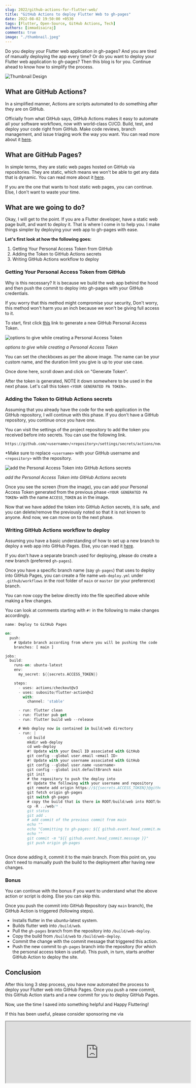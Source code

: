 ```yaml
---
slug: 2022/github-actions-for-flutter-web/
title: "GitHub Actions to deploy Flutter Web to gh-pages"
date: 2022-08-02 19:50:00 +0530
tags: [Flutter, Open-Source, GitHub Actions, Tech]
authors: [immadisairaj]
comments: true
image: "./thumbnail.jpeg"
---
```


Do you deploy your Flutter web application in gh-pages? And you are tired of manually deploying the app every time? Or do you want to deploy your Flutter web application to gh-pages? Then this blog is for you. Continue ahead to know how to simplify the process.

![Thumbnail Design](./thumbnail.jpeg)

<!--truncate-->

## What are GitHub Actions?

In a simplified manner, Actions are scripts automated to do something after they are on GitHub.

Officially from what GitHub says, GitHub Actions makes it easy to automate all your software workflows, now with world-class CI/CD. Build, test, and deploy your code right from GitHub. Make code reviews, branch management, and issue triaging work the way you want. You can read more about it [here][github-actions].

## What are GitHub Pages?

In simple terms, they are static web pages hosted on GitHub via repositories. They are static, which means we won't be able to get any data that is dynamic. You can read more about it [here][github-pages].

If you are the one that wants to host static web pages, you can continue. Else, I don't want to waste your time.

## What are we going to do?

Okay, I will get to the point. If you are a Flutter developer, have a static web page built, and want to deploy it. That is where I come in to help you. I make things simpler by deploying your web app to gh-pages with ease.

__Let's first look at how the following goes:__
1. Getting Your Personal Access Token from GitHub
2. Adding the Token to GitHub Actions secrets
3. Writing GitHub Actions workflow to deploy

### Getting Your Personal Access Token from GitHub

Why is this necessary? It is because we build the web app behind the hood and then push the commit to deploy into gh-pages with your GitHub credentials.

If you worry that this method might compromise your security, Don't worry, this method won't harm you an inch because we won't be giving full access to it.

To start, first click [this][new-pat-token] link to generate a new GitHub Personal Access Token.

![options to give while creating a Personal Access Token](./pat-setting.png)

*options to give while creating a Personal Access Token*

You can set the checkboxes as per the above image. The name can be your custom name, and the duration limit you give is up to your use case.

Once done here, scroll down and click on "Generate Token".

After the token is generated, NOTE it down somewhere to be used in the next phase. Let's call this token `<YOUR GENERATED PA TOKEN>`.

### Adding the Token to GitHub Actions secrets

Assuming that you already have the code for the web application in the GitHub repository, I will continue with this phase. If you don't have a GitHub repository, you continue once you have one.

You can visit the settings of the project repository to add the token you received before into secrets. You can use the following link.

```
https://github.com/<username>/<repository>/settings/secrets/actions/new
```

*Make sure to replace `<username>` with your GitHub username and `<repository>` with the repository.

![add the Personal Access Token into GitHub Actions secrets](./action-secrets.png)

*add the Personal Access Token into GitHub Actions secrets*

Once you see the screen (from the image), you can add your Personal Access Token generated from the previous phase `<YOUR GENERATED PA TOKEN>` with the name `ACCESS_TOKEN` as in the image.

Now that we have added the token into GitHub Action secrets, it is safe, and you can delete/remove the previously noted so that it is not known to anyone. And now, we can move on to the next phase.

### Writing GitHub Actions workflow to deploy

Assuming you have a basic understanding of how to set up a new branch to deploy a web app into GitHub Pages. Else, you can read it [here][deploy-to-gh-pages].

If you don't have a separate branch used for deploying, please do create a new branch (preferred `gh-pages`).

Once you have a specific branch name (say `gh-pages`) that uses to deploy into GitHub Pages, you can create a file name `web-deploy.yml` under `.github/workflows` in the root folder of `main` or `master` (or your preference) branch.

You can now copy the below directly into the file specified above while making a few changes.

You can look at comments starting with `#!` in the following to make changes accordingly.

<!-- <script async defer src="https://gist.github.com/immadisairaj/69a2942b68ef19f078c3e864ee3c41fe.js"></script> -->

```dart title=".github/workflows/web_deploy.yml"
name: Deploy to GitHub Pages

on:
  push:
    # Update branch according from where you will be pushing the code
    branches: [ main ]

jobs:
  build:
    runs-on: ubuntu-latest
    env:
      my_secret: ${{secrets.ACCESS_TOKEN}}

    steps:
      - uses: actions/checkout@v3
      - uses: subosito/flutter-action@v2
        with:
          channel: 'stable'

      - run: flutter clean
      - run: flutter pub get
      - run: flutter build web --release

      # Web deploy now is contained in build/web directory
      - run: |
          cd build
          mkdir web-deploy
          cd web-deploy
          #! Update with your Email ID associated with GitHub
          git config --global user.email <email ID>
          #! Update with your username associated with GitHub
          git config --global user.name <username>
          git config --global init.defaultBranch main
          git init
          # the repository to push the deploy into
          #! Update the following with your username and repository
          git remote add origin https://${{secrets.ACCESS_TOKEN}}@github.com/<username>/<repository>.git
          git fetch origin gh-pages
          git switch gh-pages
          # copy the build that is there in ROOT/build/web into ROOT/build/web-deploy
          cp -R ../web/* .
          git status
          git add .
          # add commit of the previous commit from main
          echo ""
          echo "Committing to gh-pages: ${{ github.event.head_commit.message }}"
          echo ""
          git commit -m "${{ github.event.head_commit.message }}"
          git push origin gh-pages
          
```

Once done adding it, commit it to the main branch. From this point on, you don't need to manually push the build to the deployment after having new changes.

### Bonus

You can continue with the bonus if you want to understand what the above action or script is doing. Else you can skip this.

Once you push the commit into GitHub Repository (say `main` branch), the GitHub Action is triggered (following steps).
- Installs flutter in the ubuntu-latest system.
- Builds flutter web into `/build/web`.
- Pull the `gh-pages` branch from the repository into `/build/web-deploy`.
- Copy the build from `/build/web` to `/build/web-deploy`.
- Commit the change with the commit message that triggered this action.
- Push the new commit to `gh-pages` branch into the repository (for which the personal access token is useful). This push, in turn, starts another GitHub Action to deploy the site.

## Conclusion

After this long 3 step process, you have now automated the process to deploy your Flutter web into GitHub Pages. Once you push a new commit, this GitHub Action starts and a new commit for you to deploy GitHub Pages.

Now, use the time I saved into something helpful and Happy Fluttering!


If this has been useful, please consider sponsoring me via
<iframe src="https://github.com/sponsors/immadisairaj/card" title="Sponsor immadisairaj" height="200" width="600"></iframe>

[github-actions]: https://github.com/features/actions
[github-pages]: https://pages.github.com
[new-pat-token]: https://github.com/settings/tokens/new
[deploy-to-gh-pages]: https://docs.github.com/en/pages/getting-started-with-github-pages/creating-a-github-pages-site
